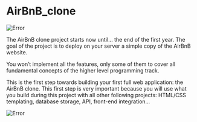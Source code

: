 # AirBnB_clone

![Error](https://holbertonintranet.s3.amazonaws.com/uploads/medias/2018/6/65f4a1dd9c51265f49d0.png?X-Amz-Algorithm=AWS4-HMAC-SHA256&X-Amz-Credential=AKIARDDGGGOUWMNL5ANN%2F20200626%2Fus-east-1%2Fs3%2Faws4_request&X-Amz-Date=20200626T142607Z&X-Amz-Expires=86400&X-Amz-SignedHeaders=host&X-Amz-Signature=18a6f23fadd464f4fe7c37c7fab89422633d9e488233afe0dd9bc6875a20e757)

The AirBnB clone project starts now until… the end of the first year. The goal of the project is to deploy on your server a simple copy of the AirBnB website.

You won’t implement all the features, only some of them to cover all fundamental concepts of the higher level programming track.


This is the first step towards building your first full web application: the AirBnB clone. This first step is very important because you will use what you build during this project with all other following projects: HTML/CSS templating, database storage, API, front-end integration…


![Error](https://holbertonintranet.s3.amazonaws.com/uploads/medias/2018/6/815046647d23428a14ca.png?X-Amz-Algorithm=AWS4-HMAC-SHA256&X-Amz-Credential=AKIARDDGGGOUWMNL5ANN%2F20200626%2Fus-east-1%2Fs3%2Faws4_request&X-Amz-Date=20200626T142607Z&X-Amz-Expires=86400&X-Amz-SignedHeaders=host&X-Amz-Signature=6df35ba805d010b27f36aeeb042a33feabdb39a8e3b72feb9b7bca85f9f0f304)
